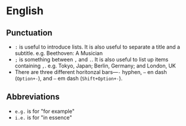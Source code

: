 # English

## Punctuation

- `:` is useful to introduce lists. It is also useful to separate a title and a subtitle. e.g. Beethoven: A Musician
- `;` is something between `,` and `.`. It is also useful to list up items containing `,`. e.g. Tokyo, Japan; Berlin, Germany; and London, UK
- There are three different horitonzal bars—`-` hyphen, `–` en dash (`Option+-`), and `—` em dash (`Shift+Option+-`).

## Abbreviations

- `e.g.` is for "for example"
- `i.e.` is for "in essence"
